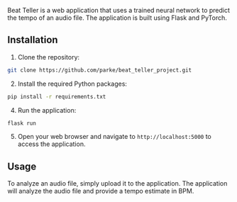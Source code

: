 Beat Teller is a web application that uses a trained neural network to predict the tempo of an audio file. The application is built using Flask and PyTorch.

## Installation

1. Clone the repository:

```bash
git clone https://github.com/parke/beat_teller_project.git
```

2. Install the required Python packages:

```bash
pip install -r requirements.txt
```

4. Run the application:

```bash
flask run
```

5. Open your web browser and navigate to `http://localhost:5000` to access the application.

## Usage

To analyze an audio file, simply upload it to the application. The application will analyze the audio file and provide a tempo estimate in BPM.
```
